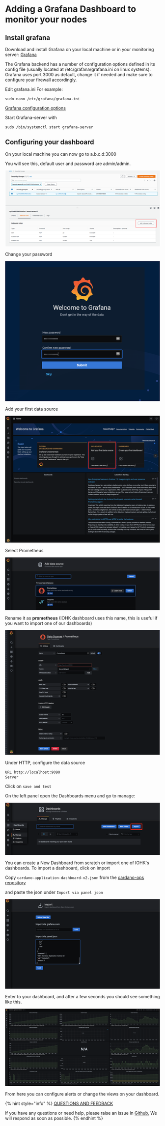 # Adding a Grafana Dashboard to monitor your nodes

## Install grafana

Download and install Grafana on your local machine or in your monitoring server: [Grafana](https://grafana.com/grafana/download)

The Grafana backend has a number of configuration options defined in its config file \(usually located at /etc/grafana/grafana.ini on linux systems\). Grafana uses port 3000 as default, change it if needed and make sure to configure your firewall accordingly.

Edit grafana.ini For example:

```text
sudo nano /etc/grafana/grafana.ini
```

[Grafana configuration options](https://grafana.com/docs/grafana/latest/administration/configuration/)

Start Grafana-server with

```text
sudo /bin/systemctl start grafana-server
```

## Configuring your dashboard

On your local machine you can now go to a.b.c.d:3000

You will see this, default user and password are admin/admin.

![](../../.gitbook/assets/edit-inbound-rules%20%281%29.png)

Change your password

![](../../.gitbook/assets/grafana_13.39.26.png)

Add your first data source

![](../../.gitbook/assets/grafana_13.39.52.png)

Select Prometheus

![](../../.gitbook/assets/grafana_13.40.31.png)

Rename it as **prometheus** \(IOHK dashboard uses this name, this is useful if you want to import one of our dashboards\)

![](../../.gitbook/assets/grafana_13.41.50.png)

Under HTTP, configure the data source

```text
URL http://localhost:9090
Server
```

Click on `save and test`

On the left panel open the Dashboards menu and go to manage:

![](../../.gitbook/assets/grafana_13.55.40.png)

You can create a New Dashboard from scratch or import one of IOHK's dashboards. To import a dashboard, click on import

Copy `cardano-application-dashboard-v2.json` from the [cardano-ops repository](https://raw.githubusercontent.com/input-output-hk/cardano-ops/ea161f35792e74b41efa749085ead64c901f784d/modules/grafana/cardano/cardano-application-dashboard-v2.json)

and paste the json under `Import via panel json`

![](../../.gitbook/assets/grafana_14.24.43.png)

Enter to your dashboard, and after a few seconds you should see something like this.

![](../../.gitbook/assets/grafana_dashboard.png)

From here you can configure alerts or change the views on your dashboard.



{% hint style="info" %}
[QUESTIONS AND FEEDBACK](https://github.com/carloslodelar/SPO/issues)

If you have any questions or need help, please raise an issue in [Github.](https://github.com/cardano-foundation/stake-pool-school-handbook/issues) We will respond as soon as possible.
{% endhint %}

